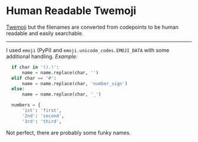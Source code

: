 # Human Readable Twemoji
[Twemoji](https://github.com/twitter/twemoji) but the filenames are converted from codepoints to be human readable and easily searchable.

---

I used `emoji` (PyPi) and `emoji.unicode_codes.EMOJI_DATA` with some additional handling. *Example:*
```py
  if char in '().!':
      name = name.replace(char, '')
  elif char == '#':
      name = name.replace(char, 'number_sign')
  else:
      name = name.replace(char, '_')

  numbers = {
      '1st': 'first',
      '2nd': 'second',
      '3rd': 'third',
```
 Not perfect, there are probably some funky names.
